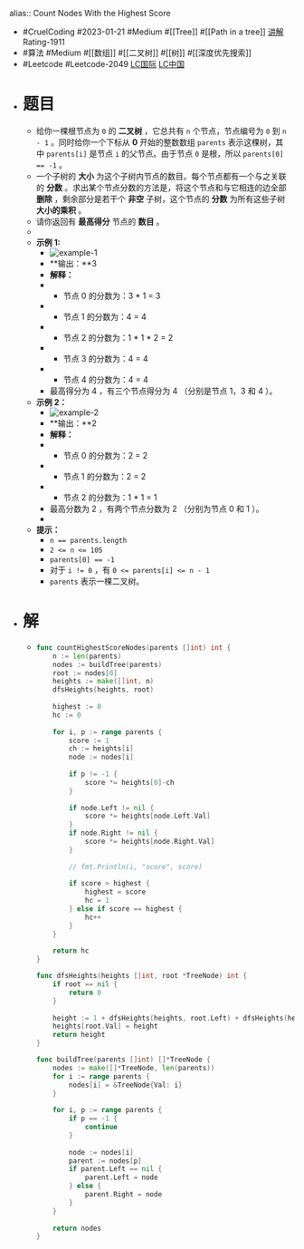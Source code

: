 alias:: Count Nodes With the Highest Score
- #CruelCoding #2023-01-21 #Medium #[[Tree]] #[[Path in a tree]] [讲解](https://youtu.be/BIBN-vYO4Gk) Rating-1911
- #算法 #Medium #[[数组]] #[[二叉树]] #[[树]] #[[深度优先搜索]]
- #Leetcode #Leetcode-2049 [LC国际](https://leetcode.com/problems/count-nodes-with-the-highest-score/) [LC中国](https://leetcode.cn/problems/count-nodes-with-the-highest-score/)
- # 题目
	- 给你一棵根节点为 `0` 的 **二叉树** ，它总共有 `n` 个节点，节点编号为 `0` 到 `n - 1` 。同时给你一个下标从 **0** 开始的整数数组 `parents` 表示这棵树，其中 `parents[i]` 是节点 `i` 的父节点。由于节点 `0` 是根，所以 `parents[0] == -1` 。
	- 一个子树的 **大小** 为这个子树内节点的数目。每个节点都有一个与之关联的 **分数** 。求出某个节点分数的方法是，将这个节点和与它相连的边全部 **删除** ，剩余部分是若干个 **非空** 子树，这个节点的 **分数** 为所有这些子树 **大小的乘积** 。
	- 请你返回有 **最高得分** 节点的 **数目** 。
	-
	- **示例 1:**
		- ![example-1](https://assets.leetcode.com/uploads/2021/10/03/example-1.png)
		- **输出：**3
		- **解释：**
		- - 节点 0 的分数为：3 \* 1 = 3
		- - 节点 1 的分数为：4 = 4
		- - 节点 2 的分数为：1 \* 1 \* 2 = 2
		- - 节点 3 的分数为：4 = 4
		- - 节点 4 的分数为：4 = 4
		- 最高得分为 4 ，有三个节点得分为 4 （分别是节点 1，3 和 4 ）。
	- **示例 2：**
		- ![example-2](https://assets.leetcode.com/uploads/2021/10/03/example-2.png)
		- **输出：**2
		- **解释：**
		- - 节点 0 的分数为：2 = 2
		- - 节点 1 的分数为：2 = 2
		- - 节点 2 的分数为：1 \* 1 = 1
		- 最高分数为 2 ，有两个节点分数为 2 （分别为节点 0 和 1 ）。
		-
	- **提示：**
		- `n == parents.length`
		- `2 <= n <= 105`
		- `parents[0] == -1`
		- 对于 `i != 0` ，有 `0 <= parents[i] <= n - 1`
		- `parents` 表示一棵二叉树。
- # 解
	- ```go
	  func countHighestScoreNodes(parents []int) int {
	      n := len(parents)
	      nodes := buildTree(parents)
	      root := nodes[0]
	      heights := make([]int, n)
	      dfsHeights(heights, root)
	      
	      highest := 0
	      hc := 0
	      
	      for i, p := range parents {
	          score := 1
	          ch := heights[i]
	          node := nodes[i]
	          
	          if p != -1 {
	              score *= heights[0]-ch
	          }
	          
	          if node.Left != nil {
	              score *= heights[node.Left.Val]
	          }
	          if node.Right != nil {
	              score *= heights[node.Right.Val]
	          }
	          
	          // fmt.Println(i, "score", score)
	          
	          if score > highest {
	              highest = score
	              hc = 1
	          } else if score == highest {
	              hc++
	          }
	      }
	      
	      return hc
	  }
	  
	  func dfsHeights(heights []int, root *TreeNode) int {
	      if root == nil {
	          return 0
	      }
	      
	      height := 1 + dfsHeights(heights, root.Left) + dfsHeights(heights, root.Right)
	      heights[root.Val] = height
	      return height
	  }
	  
	  func buildTree(parents []int) []*TreeNode {
	      nodes := make([]*TreeNode, len(parents))
	      for i := range parents {
	          nodes[i] = &TreeNode{Val: i}
	      }
	      
	      for i, p := range parents {
	          if p == -1 {
	              continue
	          }
	          
	          node := nodes[i]
	          parent := nodes[p]
	          if parent.Left == nil {
	              parent.Left = node
	          } else {
	              parent.Right = node
	          }
	      }
	      
	      return nodes
	  }
	  ```